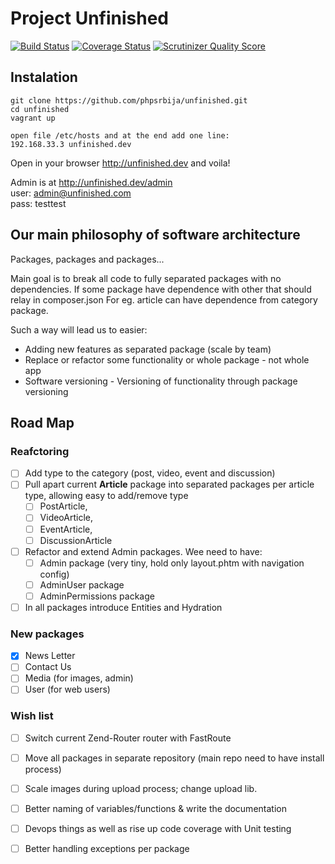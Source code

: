 # Project Unfinished

[![Build Status](https://travis-ci.org/phpsrbija/unfinished.svg?branch=master)](https://travis-ci.org/phpsrbija/unfinished)
[![Coverage Status](https://coveralls.io/repos/github/phpsrbija/unfinished/badge.svg)](https://coveralls.io/github/phpsrbija/unfinished)
[![Scrutinizer Quality Score](https://scrutinizer-ci.com/g/phpsrbija/unfinished/badges/quality-score.png?s=4023c984fc1163a44f4220cd7d57406643ced9f2)](https://scrutinizer-ci.com/g/phpsrbija/unfinished/)

## Instalation

```
git clone https://github.com/phpsrbija/unfinished.git
cd unfinished
vagrant up

open file /etc/hosts and at the end add one line: 
192.168.33.3 unfinished.dev
```

Open in your browser http://unfinished.dev and voila!

Admin is at http://unfinished.dev/admin  
user: admin@unfinished.com    
pass: testtest

## Our main philosophy of software architecture

Packages, packages and packages... 


Main goal is to break all code to fully separated packages with no dependencies. 
If some package have dependence with other that should relay in composer.json
For eg. article can have dependence from category package.

Such a way will lead us to easier: 
- Adding new features as separated package (scale by team)
- Replace or refactor some functionality or whole package - not whole app 
- Software versioning - Versioning of functionality through package versioning

## Road Map

### Reafctoring 

- [ ] Add type to the category (post, video, event and discussion)
- [ ] Pull apart current **Article** package into separated packages per article type, allowing easy to add/remove type
     - [ ] PostArticle, 
     - [ ] VideoArticle, 
     - [ ] EventArticle, 
     - [ ] DiscussionArticle
     
- [ ] Refactor and extend Admin packages. Wee need to have:
     - [ ] Admin package (very tiny, hold only layout.phtm with navigation config)
     - [ ] AdminUser package
     - [ ] AdminPermissions package

- [ ] In all packages introduce Entities and Hydration

### New packages
- [x] News Letter
- [ ] Contact Us
- [ ] Media (for images, admin)
- [ ] User (for web users)

### Wish list
- [ ] Switch current Zend-Router router with FastRoute 
- [ ] Move all packages in separate repository (main repo need to have install process)
- [ ] Scale images during upload process; change upload lib.
- [ ] Better naming of variables/functions & write the documentation
- [ ] Devops things as well as rise up code coverage with Unit testing
- [ ] Better handling exceptions per package

